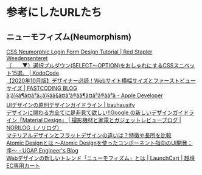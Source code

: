 # 参考にしたURLたち<br>
## ニューモフィズム(Neumorphism)<br>
<a href="https://redstapler.co/css-neumorphic-login-form-design/" target="_blank" alt="https://redstapler.co/css-neumorphic-login-form-design/">CSS Neumorphic Login Form Design Tutorial | Red Stapler</a><br>
<a href="https://weedensenteret.no/nb" target="_blank" alt="https://weedensenteret.no/nb">Weedensenteret</a><br>
<a href="https://kodocode.net/design-css-selectlist/" target="_blank" alt="https://kodocode.net/design-css-selectlist/">〔　　▼〕選択プルダウン(SELECT～OPTION)をおしゃれにするCSSスニペット15選。 | KodoCode</a><br>
<a href="https://fastcoding.jp/blog/all/info/designswidth-2020/" target="_blank" alt="https://fastcoding.jp/blog/all/info/designswidth-2020/">【2020年10月版】デザイナー必読！Webサイト横幅サイズとファーストビューサイズ | FASTCODING BLOG</a><br>
<a href="https://developer.apple.com/jp/design/tips/" target="_blank" alt="https://developer.apple.com/jp/design/tips/">ã¦ã¼ã¶ã¤ã³ã¿ã¼ãã§ã¤ã¹ã®ãã¶ã¤ã³ã®ãã³ã - Apple Developer</a><br>
<a href="https://www.bauhausify.com/2019-07-10_UIデザインの原則デザインガイドライン/" target="_blank" alt="https://www.bauhausify.com/2019-07-10_UIデザインの原則デザインガイドライン/">UIデザインの原則デザインガイドライン | bauhausify</a><br>
<a href="https://noripon.blog/2016/02/02/google-material-design/" target="_blank" alt="https://noripon.blog/2016/02/02/google-material-design/">デザインに関わる方全てに是非見て欲しい!!Google の新しいデザインガイドライン「Material Design」 | 撮影機材と家電とガジェットレビューブログ | NORILOG（ノリログ）</a><br>
<a href="https://saruwakakun.com/html-css/material/vs-flat" target="_blank" alt="https://saruwakakun.com/html-css/material/vs-flat">マテリアルデザインとフラットデザインの違いは？特徴や長所を比較</a><br>
<a href="https://ugap.hatenablog.com/entry/2018/06/28/074920" target="_blank" alt="https://ugap.hatenablog.com/entry/2018/06/28/074920">Atomic Designとは 〜Atomic Designを使ったコンポーネント指向のUI開発：序〜 - UGAP Engineer's Blog</a><br>
<a href="https://launchcart.jp/blog/webデザインの新しいトレンド「ニューモフィズム/" target="_blank" alt="https://launchcart.jp/blog/webデザインの新しいトレンド「ニューモフィズム/">Webデザインの新しいトレンド「ニューモフィズム」とは | LaunchCart | 越境EC専用カート</a><br>
